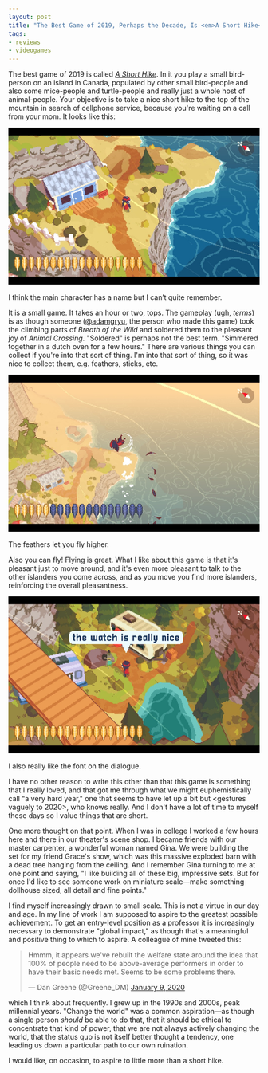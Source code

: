 ```yaml
---
layout: post
title: "The Best Game of 2019, Perhaps the Decade, Is <em>A Short Hike</em>"
tags:
- reviews
- videogames
---
```


The best game of 2019 is called [*A Short Hike*](http://ashorthike.com/). In it you play a small bird-person on an island in Canada, populated by other small bird-people and also some mice-people and turtle-people and really just a whole host of animal-people. Your objective is to take a nice short hike to the top of the mountain in search of cellphone service, because you're waiting on a call from your mom. It looks like this:

![a-short-hike-1](/assets/img/a-short-hike-1.jpg)
<div class="caption">I think the main character has a name but I can’t quite remember.</div>

It is a small game. It takes an hour or two, tops. The gameplay (ugh, *terms*) is as though someone ([@adamgryu](https://adamgryu.com/), the person who made this game) took the climbing parts of *Breath of the Wild* and soldered them to the pleasant joy of *Animal Crossing*. "Soldered" is perhaps not the best term. "Simmered together in a dutch oven for a few hours." There are various things you can collect if you're into that sort of thing. I'm into that sort of thing, so it was nice to collect them, e.g. feathers, sticks, etc. 

![a-short-hike-2](/assets/img/a-short-hike-2.jpg)
<div class="caption">The feathers let you fly higher.</div>

Also you can fly! Flying is great. What I like about this game is that it's pleasant just to move around, and it's even more pleasant to talk to the other islanders you come across, and as you move you find more islanders, reinforcing the overall pleasantness. 

![a-short-hike-3](/assets/img/a-short-hike-3.jpg)
<div class="caption">I also really like the font on the dialogue.</div>

I have no other reason to write this other than that this game is something that I really loved, and that got me through what we might euphemistically call "a very hard year," one that seems to have let up a bit but <gestures vaguely to 2020>, who knows really. And I don't have a lot of time to myself these days so I value things that are short. 

One more thought on that point. When I was in college I worked a few hours here and there in our theater's scene shop. I became friends with our master carpenter, a wonderful woman named Gina. We were building the set for my friend Grace's show, which was this massive exploded barn with a dead tree hanging from the ceiling. And I remember Gina turning to me at one point and saying, "I like building all of these big, impressive sets. But for once I'd like to see someone work on miniature scale—make something dollhouse sized, all detail and fine points." 

I find myself increasingly drawn to small scale. This is not a virtue in our day and age. In my line of work I am supposed to aspire to the greatest possible achievement. To get an entry-level position as a professor it is increasingly necessary to demonstrate "global impact," as though that's a meaningful and positive thing to which to aspire. A colleague of mine tweeted this: 

<blockquote class="twitter-tweet"><p lang="en" dir="ltr">Hmmm, it appears we&#39;ve rebuilt the welfare state around the idea that 100% of people need to be above-average performers in order to have their basic needs met. Seems to be some problems there.</p>&mdash; Dan Greene (@Greene_DM) <a href="https://twitter.com/Greene_DM/status/1215281081504628745?ref_src=twsrc%5Etfw">January 9, 2020</a></blockquote> <script async src="https://platform.twitter.com/widgets.js" charset="utf-8"></script> 

which I think about frequently. I grew up in the 1990s and 2000s, peak millennial years. "Change the world" was a common aspiration—as though a single person *should* be able to do that, that it should be ethical to concentrate that kind of power, that we are not always actively changing the world, that the status quo is not itself better thought a tendency, one leading us down a particular path to our own ruination. 

I would like, on occasion, to aspire to little more than a short hike. 